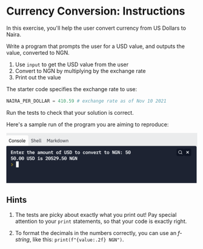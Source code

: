 # Currency Conversion: Instructions

In this exercise, you'll help the user convert currency from US Dollars to Naira.

Write a program that prompts the user for a USD value, and outputs the value, converted to NGN.

1. Use `input` to get the USD value from the user
2. Convert to NGN by multiplying by the exchange rate
3. Print out the value

The starter code specifies the exchange rate to use: 

```python
NAIRA_PER_DOLLAR = 410.59 # exchange rate as of Nov 10 2021 
```

Run the tests to check that your solution is correct.

Here's a sample run of the program you are aiming to reproduce:

![](assets/4EF0D257-3493-491D-9626-02CC5879FF3D-2037-00027A57042BE4EA.png)

## Hints

1. The tests are picky about exactly what you print out! Pay special attention to your `print` statements, so that your code is exactly right.

2. To format the decimals in the numbers correctly, you can use an *f-string*, like this: `print(f"{value:.2f} NGN")`.